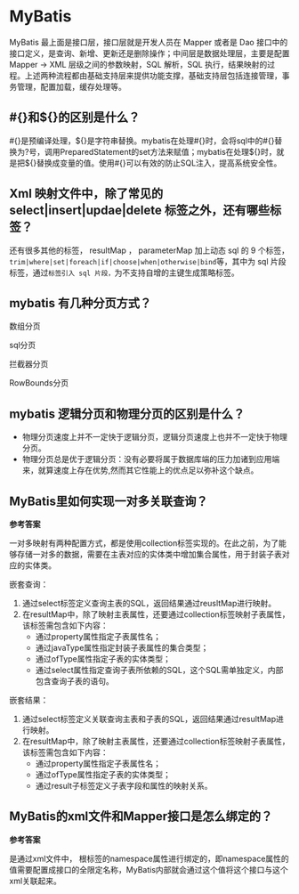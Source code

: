 # MyBatis 

MyBatis 最上面是接口层，接口层就是开发人员在 Mapper 或者是 Dao 接口中的接口定义，是查询、新增、更新还是删除操作；中间层是数据处理层，主要是配置 Mapper -> XML 层级之间的参数映射，SQL 解析，SQL 执行，结果映射的过程。上述两种流程都由基础支持层来提供功能支撑，基础支持层包括连接管理，事务管理，配置加载，缓存处理等。

## #{}和${}的区别是什么？

\#{}是预编译处理，${}是字符串替换。mybatis在处理#{}时，会将sql中的#{}替换为?号，调用PreparedStatement的set方法来赋值；mybatis在处理${}时，就是把${}替换成变量的值。使用#{}可以有效的防止SQL注入，提高系统安全性。

## Xml 映射文件中，除了常见的 select|insert|updae|delete 标签之外，还有哪些标签？

还有很多其他的标签， resultMap ， parameterMap 加上动态 sql 的 9 个标签，`trim|where|set|foreach|if|choose|when|otherwise|bind`等，其中为 sql 片段标签，通过`标签引入 sql 片段，`为不支持自增的主键生成策略标签。

## mybatis 有几种分页方式？

数组分页

sql分页

拦截器分页

RowBounds分页

## mybatis 逻辑分页和物理分页的区别是什么？

- 物理分页速度上并不一定快于逻辑分页，逻辑分页速度上也并不一定快于物理分页。
- 物理分页总是优于逻辑分页：没有必要将属于数据库端的压力加诸到应用端来，就算速度上存在优势,然而其它性能上的优点足以弥补这个缺点。

## MyBatis里如何实现一对多关联查询？

**参考答案**

一对多映射有两种配置方式，都是使用collection标签实现的。在此之前，为了能够存储一对多的数据，需要在主表对应的实体类中增加集合属性，用于封装子表对应的实体类。

嵌套查询：

1. 通过select标签定义查询主表的SQL，返回结果通过reusltMap进行映射。
2. 在resultMap中，除了映射主表属性，还要通过collection标签映射子表属性，该标签需包含如下内容：
   - 通过property属性指定子表属性名；
   - 通过javaType属性指定封装子表属性的集合类型；
   - 通过ofType属性指定子表的实体类型；
   - 通过select属性指定查询子表所依赖的SQL，这个SQL需单独定义，内部包含查询子表的语句。

嵌套结果：

1. 通过select标签定义关联查询主表和子表的SQL，返回结果通过resultMap进行映射。
2. 在resultMap中，除了映射主表属性，还要通过collection标签映射子表属性，该标签需包含如下内容：
   - 通过property属性指定子表属性名；
   - 通过ofType属性指定子表的实体类型；
   - 通过result子标签定义子表字段和属性的映射关系。

## MyBatis的xml文件和Mapper接口是怎么绑定的？

**参考答案**

是通过xml文件中，<mapper> 根标签的namespace属性进行绑定的，即namespace属性的值需要配置成接口的全限定名称，MyBatis内部就会通过这个值将这个接口与这个xml关联起来。


